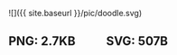 ---
---

![]({{ site.baseurl }}/pic/doodle.svg)

## PNG: 2.7KB &nbsp;&nbsp;&nbsp;&nbsp;&nbsp;&nbsp;&nbsp;&nbsp;&nbsp; SVG: 507B
